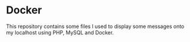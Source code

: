 # Docker
This repository contains some files I used to display some messages onto my localhost using PHP, MySQL and Docker.
